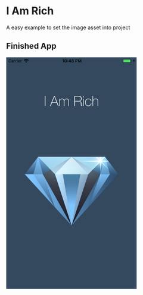 # I Am Rich
A easy example to set the image asset into project

## Finished App
<img src="screenshot.png" width="350">
